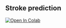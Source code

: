 ## Stroke prediction

[![Open In Colab](https://colab.research.google.com/assets/colab-badge.svg)](https://colab.research.google.com/github/k3nnywilliam/stroke-prediction/blob/master/stroke-prediction-nb.ipynb)

